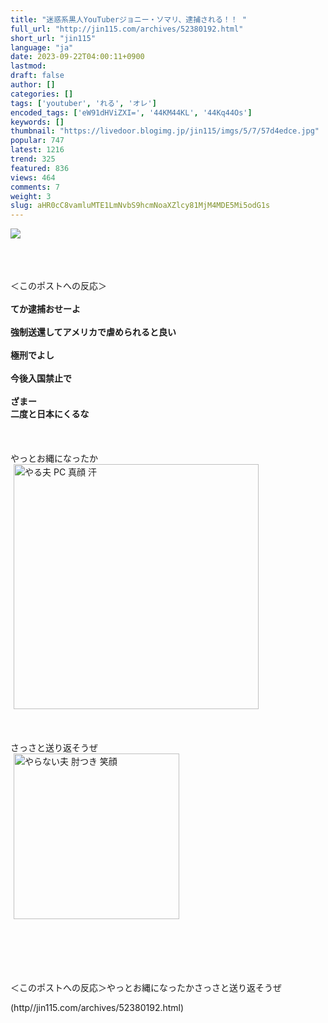 ```yaml
---
title: "迷惑系黒人YouTuberジョニー・ソマリ、逮捕される！！ "
full_url: "http://jin115.com/archives/52380192.html"
short_url: "jin115"
language: "ja"
date: 2023-09-22T04:00:11+0900
lastmod: 
draft: false
author: []
categories: []
tags: ['youtuber', 'れる', 'オレ']
encoded_tags: ['eW91dHViZXI=', '44KM44KL', '44Kq44Os']
keywords: []
thumbnail: "https://livedoor.blogimg.jp/jin115/imgs/5/7/57d4edce.jpg"
popular: 747
latest: 1216
trend: 325
featured: 836
views: 464
comments: 7
weight: 3
slug: aHR0cC8vamluMTE1LmNvbS9hcmNoaXZlcy81MjM4MDE5Mi5odG1s
---
```


![](https://livedoor.blogimg.jp/jin115/imgs/5/7/57d4edce.jpg)

<div><a name='more'></a> <br> <br> <br> ＜このポストへの反応＞<br> <br> <b>てか逮捕おせーよ</b><br> <br> <b>強制送還してアメリカで虐められると良い</b><br> <br> <b>極刑でよし</b><br> <br> <b>今後入国禁止で</b><br> <br> <b>ざまー<br> 二度と日本にくるな</b><br> <br> <br> <br> やっとお縄になったか<br> <img src='https//livedoor.blogimg.jp/jin115/imgs/4/7/4738b087.gif' alt='やる夫 PC 真顔 汗' width='392' border='0' hspace='5' class='pict'><br> <br> <br> <br> さっさと送り返そうぜ<br> <img src='https//livedoor.blogimg.jp/jin115/imgs/2/1/21ba1d06.gif' alt='やらない夫 肘つき 笑顔' width='265' border='0' hspace='5' class='pict'><br> <br> <br> <br> <br> <br> <p>＜このポストへの反応＞やっとお縄になったかさっさと送り返そうぜ</p></div>

(http//jin115.com/archives/52380192.html)
